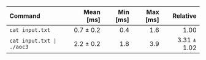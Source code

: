 | Command | Mean [ms] | Min [ms] | Max [ms] | Relative |
|:---|---:|---:|---:|---:|
| `cat input.txt` | 0.7 ± 0.2 | 0.4 | 1.6 | 1.00 |
| `cat input.txt \| ./aoc3` | 2.2 ± 0.2 | 1.8 | 3.9 | 3.31 ± 1.02 |

